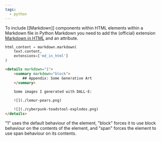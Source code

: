```yaml
---
tags:
  - python
---
```


To include [[Markdown]] components within HTML elements within a Markdown file in Python Markdown you need to add the (official) extension [Markdown in HTML](https://python-markdown.github.io/extensions/md_in_html/#markdown-in-html "Permanent link") and an attribute.

```python
html_content = markdown.markdown(
	text.content,
	extensions=['md_in_html']
)
```

```html
<details markdown="1">
    <summary markdown="block">
		## Appendix: Some Generative Art
	</summary>
	
	Some images I generated with DALL·E:

	![](./lemur-pears.png)

	![](./cyberpunk-toadstool-explodes.png)
</details>
```

"1" uses the default behaviour of the element, "block" forces it to use block behaviour on the contents of the element, and "span" forces the element to use span behaviour on its contents.